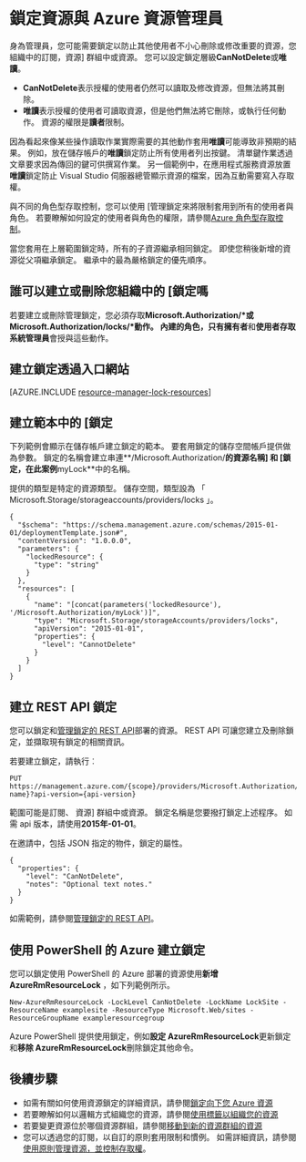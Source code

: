 <properties 
    pageTitle="鎖定資源與資源管理員 |Microsoft Azure" 
    description="防止使用者更新或刪除某些資源套用至所有使用者與角色的限制。" 
    services="azure-resource-manager" 
    documentationCenter="" 
    authors="tfitzmac" 
    manager="timlt" 
    editor="tysonn"/>

<tags 
    ms.service="azure-resource-manager" 
    ms.workload="multiple" 
    ms.tgt_pltfrm="na" 
    ms.devlang="na" 
    ms.topic="article" 
    ms.date="08/15/2016" 
    ms.author="tomfitz"/>

# <a name="lock-resources-with-azure-resource-manager"></a>鎖定資源與 Azure 資源管理員

身為管理員，您可能需要鎖定以防止其他使用者不小心刪除或修改重要的資源，您組織中的訂閱，資源] 群組中或資源。 您可以設定鎖定層級**CanNotDelete**或**唯讀**。 

- **CanNotDelete**表示授權的使用者仍然可以讀取及修改資源，但無法將其刪除。 
- **唯讀**表示授權的使用者可讀取資源，但是他們無法將它刪除，或執行任何動作。 資源的權限是**讀者**限制。 

因為看起來像某些操作讀取作業實際需要的其他動作套用**唯讀**可能導致非預期的結果。 例如，放在儲存帳戶的**唯讀**鎖定防止所有使用者列出按鍵。 清單鍵作業透過文章要求因為傳回的鍵可供撰寫作業。 另一個範例中，在應用程式服務資源放置**唯讀**鎖定防止 Visual Studio 伺服器總管顯示資源的檔案，因為互動需要寫入存取權。

與不同的角色型存取控制，您可以使用 [管理鎖定來將限制套用到所有的使用者與角色。 若要瞭解如何設定的使用者與角色的權限，請參閱[Azure 角色型存取控制](./active-directory/role-based-access-control-configure.md)。

當您套用在上層範圍鎖定時，所有的子資源繼承相同鎖定。 即使您稍後新增的資源從父項繼承鎖定。 繼承中的最為嚴格鎖定的優先順序。

## <a name="who-can-create-or-delete-locks-in-your-organization"></a>誰可以建立或刪除您組織中的 [鎖定嗎

若要建立或刪除管理鎖定，您必須存取**Microsoft.Authorization/\***或**Microsoft.Authorization/locks/\***動作。 內建的角色，只有**擁有者**和**使用者存取系統管理員**會授與這些動作。

## <a name="creating-a-lock-through-the-portal"></a>建立鎖定透過入口網站

[AZURE.INCLUDE [resource-manager-lock-resources](../includes/resource-manager-lock-resources.md)]

## <a name="creating-a-lock-in-a-template"></a>建立範本中的 [鎖定

下列範例會顯示在儲存帳戶建立鎖定的範本。 要套用鎖定的儲存空間帳戶提供做為參數。 鎖定的名稱會建立串連**/Microsoft.Authorization/**的資源名稱] 和 [鎖定，在此案例**myLock**中的名稱。

提供的類型是特定的資源類型。 儲存空間，類型設為 「 Microsoft.Storage/storageaccounts/providers/locks 」。

    {
      "$schema": "https://schema.management.azure.com/schemas/2015-01-01/deploymentTemplate.json#",
      "contentVersion": "1.0.0.0",
      "parameters": {
        "lockedResource": {
          "type": "string"
        }
      },
      "resources": [
        {
          "name": "[concat(parameters('lockedResource'), '/Microsoft.Authorization/myLock')]",
          "type": "Microsoft.Storage/storageAccounts/providers/locks",
          "apiVersion": "2015-01-01",
          "properties": {
            "level": "CannotDelete"
          }
        }
      ]
    }

## <a name="creating-a-lock-with-rest-api"></a>建立 REST API 鎖定

您可以鎖定和[管理鎖定的 REST API](https://msdn.microsoft.com/library/azure/mt204563.aspx)部署的資源。 REST API 可讓您建立及刪除鎖定，並擷取現有鎖定的相關資訊。

若要建立鎖定，請執行︰

    PUT https://management.azure.com/{scope}/providers/Microsoft.Authorization/locks/{lock-name}?api-version={api-version}

範圍可能是訂閱、 資源] 群組中或資源。 鎖定名稱是您要撥打鎖定上述程序。 如需 api 版本，請使用**2015年-01-01**。

在邀請中，包括 JSON 指定的物件，鎖定的屬性。

    {
      "properties": {
        "level": "CanNotDelete",
        "notes": "Optional text notes."
      }
    } 

如需範例，請參閱[管理鎖定的 REST API](https://msdn.microsoft.com/library/azure/mt204563.aspx)。

## <a name="creating-a-lock-with-azure-powershell"></a>使用 PowerShell 的 Azure 建立鎖定

您可以鎖定使用 PowerShell 的 Azure 部署的資源使用**新增 AzureRmResourceLock** ，如下列範例所示。

    New-AzureRmResourceLock -LockLevel CanNotDelete -LockName LockSite -ResourceName examplesite -ResourceType Microsoft.Web/sites -ResourceGroupName exampleresourcegroup

Azure PowerShell 提供使用鎖定，例如**設定 AzureRmResourceLock**更新鎖定和**移除 AzureRmResourceLock**刪除鎖定其他命令。

## <a name="next-steps"></a>後續步驟

- 如需有關如何使用資源鎖定的詳細資訊，請參閱[鎖定向下您 Azure 資源](http://blogs.msdn.com/b/cloud_solution_architect/archive/2015/06/18/lock-down-your-azure-resources.aspx)
- 若要瞭解如何以邏輯方式組織您的資源，請參閱[使用標籤以組織您的資源](resource-group-using-tags.md)
- 若要變更資源位於哪個資源群組，請參閱[移動到新的資源群組的資源](resource-group-move-resources.md)
- 您可以透過您的訂閱，以自訂的原則套用限制和慣例。 如需詳細資訊，請參閱[使用原則管理資源，並控制存取權](resource-manager-policy.md)。
